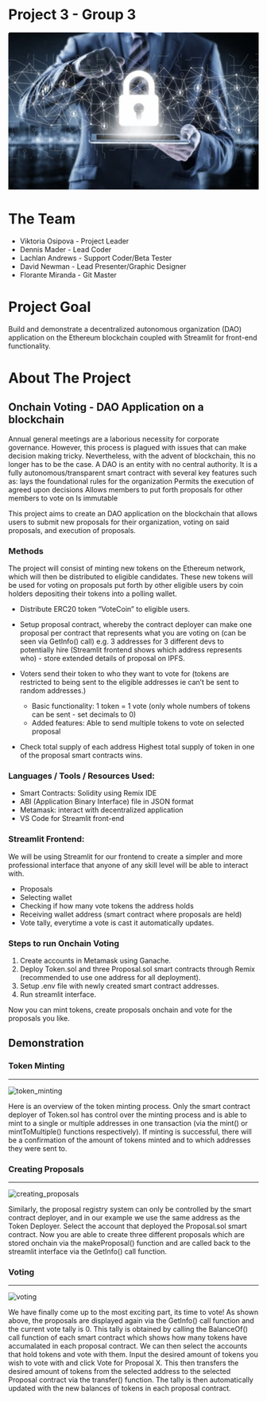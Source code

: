 # Project 3 - Group 3

![proj3_group3_final](Images/proj3_group3_final.png)

# The Team
* Viktoria Osipova - Project Leader
* Dennis Mader - Lead Coder
* Lachlan Andrews - Support Coder/Beta Tester
* David Newman - Lead Presenter/Graphic Designer
* Florante Miranda - Git Master

# Project Goal

Build and demonstrate a decentralized autonomous organization (DAO) application on the Ethereum blockchain coupled with Streamlit for front-end functionality.


# About The Project

## Onchain Voting - DAO Application on a blockchain

Annual general meetings are a laborious necessity for corporate governance. However, this process is plagued with issues that can make decision making tricky. Nevertheless, with the advent of blockchain, this no longer has to be the case. A DAO is an entity with no central authority. It is a fully autonomous/transparent smart contract with several key features such as:
lays the foundational rules for the organization 
Permits the execution of agreed upon decisions
Allows members to put forth proposals for other members to vote on
Is immutable

This project aims to create an DAO application on the blockchain that allows users to submit new proposals for their organization, voting on said proposals, and execution of proposals. 

### Methods

The project will consist of minting new tokens on the Ethereum network, which will then be distributed to eligible candidates. These new tokens will be used for voting on proposals put forth by other eligible users by coin holders depositing their tokens into a polling wallet.

* Distribute ERC20 token “VoteCoin” to eligible users.
* Setup proposal contract, whereby the contract deployer can make one proposal per contract that represents what you are voting on (can be seen via GetInfo() call) e.g. 3 addresses for 3 different devs to potentially hire (Streamlit frontend shows which address represents who) - store extended details of proposal on IPFS.

* Voters send their token to who they want to vote for (tokens are restricted to being sent to the eligible addresses ie can’t be sent to random addresses.)
  * Basic functionality: 1 token = 1 vote (only whole numbers of tokens can be sent - set decimals to 0)
  * Added features: Able to send multiple tokens to vote on selected proposal
* Check total supply of each address
Highest total supply of token in one of the proposal smart contracts wins.


### Languages / Tools / Resources Used:

* Smart Contracts: Solidity using Remix IDE
* ABI (Application Binary Interface) file in JSON format
* Metamask: interact with decentralized application
* VS Code for Streamlit front-end


### Streamlit Frontend:

We will be using Streamlit for our frontend to create a simpler and more professional interface that anyone of any skill level will be able to interact with.

* Proposals
* Selecting wallet
* Checking if how many vote tokens the address holds
* Receiving wallet address (smart contract where proposals are held)
* Vote tally, everytime a vote is cast it automatically updates.


### Steps to run Onchain Voting

1. Create accounts in Metamask using Ganache. 
2. Deploy Token.sol and three Proposal.sol smart contracts through Remix (recommended to use one address for all deployment).
3. Setup .env file with newly created smart contract addresses.
4. Run streamlit interface.

Now you can mint tokens, create proposals onchain and vote for the proposals you like.


## Demonstration

### Token Minting
------

![token_minting](Images/Token.gif)

Here is an overview of the token minting process. Only the smart contract deployer of Token.sol has control over the minting process and is able to mint to a single or multiple addresses in one transaction (via the mint() or mintToMultiple() functions respectively). If minting is successful, there will be a confirmation of the amount of tokens minted and to which addresses they were sent to.

### Creating Proposals
------

![creating_proposals](Images/Proposal.gif)

Similarly, the proposal registry system can only be controlled by the smart contract deployer, and in our example we use the same address as the Token Deployer. Select the account that deployed the Proposal.sol smart contract. Now you are able to create three different proposals which are stored onchain via the makeProposal() function and are called back to the streamlit interface via the GetInfo() call function.

### Voting
------

![voting](Images/Vote.gif)

We have finally come up to the most exciting part, its time to vote! As shown above, the proposals are displayed again via the GetInfo() call function and the current vote tally is 0. This tally is obtained by calling the BalanceOf() call function of each smart contract which shows how many tokens have accumalated in each proposal contract. We can then select the accounts that hold tokens and vote with them. Input the desired amount of tokens you wish to vote with and click Vote for Proposal X. This then transfers the desired amount of tokens from the selected address to the selected Proposal contract via the transfer() function. The tally is then automatically updated with the new balances of tokens in each proposal contract.








